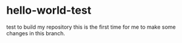 # hello-world-test
test to build my repository
this is the first time for me to make some changes in this branch. 
